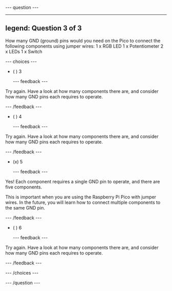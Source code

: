 
--- question ---

---
legend: Question 3 of 3
---

How many GND (ground) pins would you need on the Pico to connect the following components using jumper wires: 
1 x RGB LED
1 x Potentiometer
2 x LEDs
1 x Switch

--- choices ---

- ( ) 3 


  --- feedback ---
  
Try again. Have a look at how many components there are, and consider how many GND pins each requires to operate.

  --- /feedback ---

- ( ) 4


  --- feedback ---
  
Try again. Have a look at how many components there are, and consider how many GND pins each requires to operate.

  --- /feedback ---

- (x) 5


  --- feedback ---
  
Yes! Each component requires a single GND pin to operate, and there are five components.

This is important when you are using the Raspberry Pi Pico with jumper wires. In the future, you will learn how to connect multiple components to the same GND pin.

  --- /feedback ---

- ( ) 6


  --- feedback ---
  
Try again. Have a look at how many components there are, and consider how many GND pins each requires to operate.

  --- /feedback ---

--- /choices ---

--- /question ---
